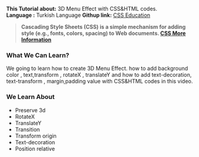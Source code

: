 **This Tutorial about:** 3D Menu Effect  with  CSS&HTML codes.  
**Language :** Turkish Language 
**Githup link:**  [CSS Education](https://github.com/rdvnn/css-education)
>**Cascading Style Sheets (CSS) is a simple mechanism for adding style (e.g., fonts, colors, spacing) to Web documents. [CSS More Information](https://www.w3.org/Style/CSS/)**

### What We Can Learn?
We going to  learn how to create 3D Menu Effect. how to  add background color , text,transform , rotateX , translateY   and how to add text-decoration,  text-transform , margin,padding value  with CSS&HTML codes in this video.

### We Learn About
- Preserve 3d
- RotateX 
- TranslateY 
- Transition
- Transform origin
- Text-decoration
- Position relative
